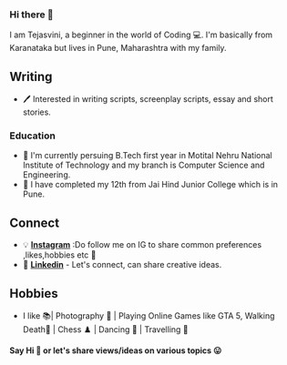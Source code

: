 ### Hi there 👋

I am Tejasvini, a beginner in the world of Coding 💻. 
I'm basically from Karanataka but lives in Pune, Maharashtra with my family.

## Writing

- 🖊 Interested in writing scripts, screenplay scripts, essay and short stories.

### Education
- 🌱 I'm currently persuing B.Tech first year in Motital Nehru National Institute of Technology and my branch is Computer Science and Engineering.
- 🌱 I have completed my 12th from Jai Hind Junior College which is in Pune.


## Connect

- 💡 **[Instagram](https://www.instagram.com/__teju__0810/)** :Do follow me on IG to share common preferences ,likes,hobbies etc 🎈
- 💼 **[Linkedin](https://www.linkedin.com/in/tejasvini-konkal-53568a20a/)** - Let's connect, can share creative ideas.

## Hobbies

- I like 📚| Photography 🎥 | Playing Online Games like GTA 5, Walking Death👾 | Chess ♟️ | Dancing 💃 | Travelling 🚌

**Say Hi 👋 or let's share views/ideas on various topics 😛** 
